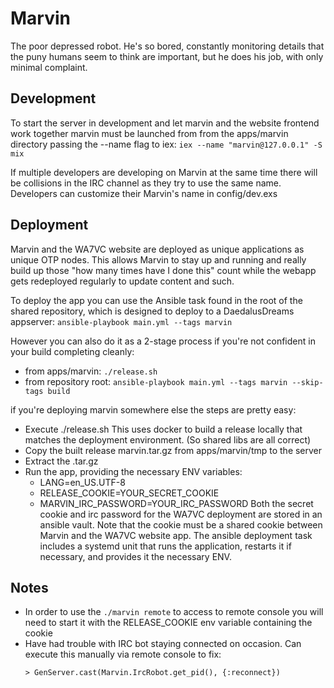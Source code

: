 # Marvin
The poor depressed robot.
He's so bored, constantly monitoring details that the puny humans seem to think
are important, but he does his job, with only minimal complaint.

## Development
To start the server in development and let marvin and the website frontend work
together marvin must be launched from from the apps/marvin directory passing
the --name flag to iex: `iex --name "marvin@127.0.0.1" -S mix`

If multiple developers are developing on Marvin at the same time there will be
collisions in the IRC channel as they try to use the same name. Developers can
customize their Marvin's name in config/dev.exs

## Deployment
Marvin and the WA7VC website are deployed as unique applications as unique OTP
nodes. This allows Marvin to stay up and running and really build up those
"how many times have I done this" count while the webapp gets redeployed
regularly to update content and such.

To deploy the app you can use the Ansible task found in the root of the shared
repository, which is designed to deploy to a DaedalusDreams appserver: 
`ansible-playbook main.yml --tags marvin`

However you can also do it as a 2-stage process if you're not confident in your
build completing cleanly:
  * from apps/marvin: `./release.sh`
  * from repository root:
    `ansible-playbook main.yml --tags marvin --skip-tags build`

if you're deploying marvin somewhere else the steps are pretty easy:
  * Execute ./release.sh
    This uses docker to build a release locally that matches the deployment
    environment. (So shared libs are all correct)
  * Copy the built release marvin.tar.gz from apps/marvin/tmp to the server
  * Extract the .tar.gz
  * Run the app, providing the necessary ENV variables:
    * LANG=en_US.UTF-8
    * RELEASE_COOKIE=YOUR_SECRET_COOKIE
    * MARVIN_IRC_PASSWORD=YOUR_IRC_PASSWORD
    Both the secret cookie and irc password for the WA7VC deployment are stored
    in an ansible vault. Note that the cookie must be a shared cookie between
    Marvin and the WA7VC website app.
    The ansible deployment task includes a systemd unit that runs the
    application, restarts it if necessary, and provides it the necessary ENV.

## Notes
  * In order to use the `./marvin remote` to access to remote console you will
    need to start it with the RELEASE_COOKIE env variable containing the cookie
  * Have had trouble with IRC bot staying connected on occasion.
    Can execute this manually via remote console to fix:
    ```
    > GenServer.cast(Marvin.IrcRobot.get_pid(), {:reconnect})
    ```
